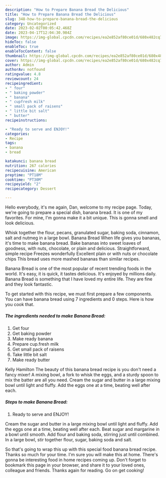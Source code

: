 ```yaml
---
description: "How to Prepare Banana Bread the Delicious"
title: "How to Prepare Banana Bread the Delicious"
slug: 348-how-to-prepare-banana-bread-the-delicious
category: Uncategorized
date: 2023-02-02T00:05:42.468Z
date: 2023-04-17T12:04:30.984Z
image: https://img-global.cpcdn.com/recipes/ea2e852af80ce01d/680x482cq70/banana-bread-recipe-main-photo.jpg
hideToc: false
enableToc: true
enableTocContent: false
thumbnail: https://img-global.cpcdn.com/recipes/ea2e852af80ce01d/680x482cq70/banana-bread-recipe-main-photo.jpg
cover: https://img-global.cpcdn.com/recipes/ea2e852af80ce01d/680x482cq70/banana-bread-recipe-main-photo.jpg
author: Admin
authorAv: notfound
ratingvalue: 4.8
reviewcount: 24
recipeingredient:
- " four"
- " baking powder"
- " banana"
- " cupfresh milk"
- " small pack of raisens"
- " little bit salt"
- " butter"
recipeinstructions:

- "Ready to serve and ENJOY!"
categories:
- Recipe
tags:
- banana
- bread

katakunci: banana bread 
nutrition: 267 calories
recipecuisine: American
preptime: "PT18M"
cooktime: "PT30M"
recipeyield: "2"
recipecategory: Dessert

---
```



Hello everybody, it's me again, Dan, welcome to my recipe page. Today, we're going to prepare a special dish, banana bread. It is one of my favorites. For mine, I'm gonna make it a bit unique. This is gonna smell and look delicious.

Whisk together the flour, pecans, granulated sugar, baking soda, cinnamon, salt and nutmeg in a large bowl. Banana Bread When life gives you bananas, it&#39;s time to make banana bread. Bake bananas into sweet loaves of goodness, with nuts, chocolate, or plain and delicious. Straightforward, simple recipe Freezes wonderfully Excellent plain or with nuts or chocolate chips This bread uses more mashed bananas than similar recipes.

Banana Bread is one of the most popular of recent trending foods in the world. It's easy, it is quick, it tastes delicious. It's enjoyed by millions daily. Banana Bread is something that I have loved my entire life. They are fine and they look fantastic.


To get started with this recipe, we must first prepare a few components. You can have banana bread using 7 ingredients and 0 steps. Here is how you cook that.

<!--inarticleads1-->

##### The ingredients needed to make Banana Bread:

1. Get  four
1. Get  baking powder
1. Make ready  banana
1. Prepare  cup.fresh milk
1. Get  small pack of raisens
1. Take  little bit salt
1. Make ready  butter


Kelly Hamilton The beauty of this banana bread recipe is you don&#39;t need a fancy mixer! A mixing bowl, a fork to whisk the eggs, and a sturdy spoon to mix the batter are all you need. Cream the sugar and butter in a large mixing bowl until light and fluffy. Add the eggs one at a time, beating well after each. 

<!--inarticleads2-->

##### Steps to make Banana Bread:


1. Ready to serve and ENJOY!

Cream the sugar and butter in a large mixing bowl until light and fluffy. Add the eggs one at a time, beating well after each. Beat sugar and margarine in a bowl until smooth. Add flour and baking soda, stirring just until combined. In a large bowl, stir together flour, sugar, baking soda and salt. 

So that's going to wrap this up with this special food banana bread recipe. Thanks so much for your time. I'm sure you will make this at home. There's gonna be interesting food in home recipes coming up. Don't forget to bookmark this page in your browser, and share it to your loved ones, colleague and friends. Thanks again for reading. Go on get cooking!
